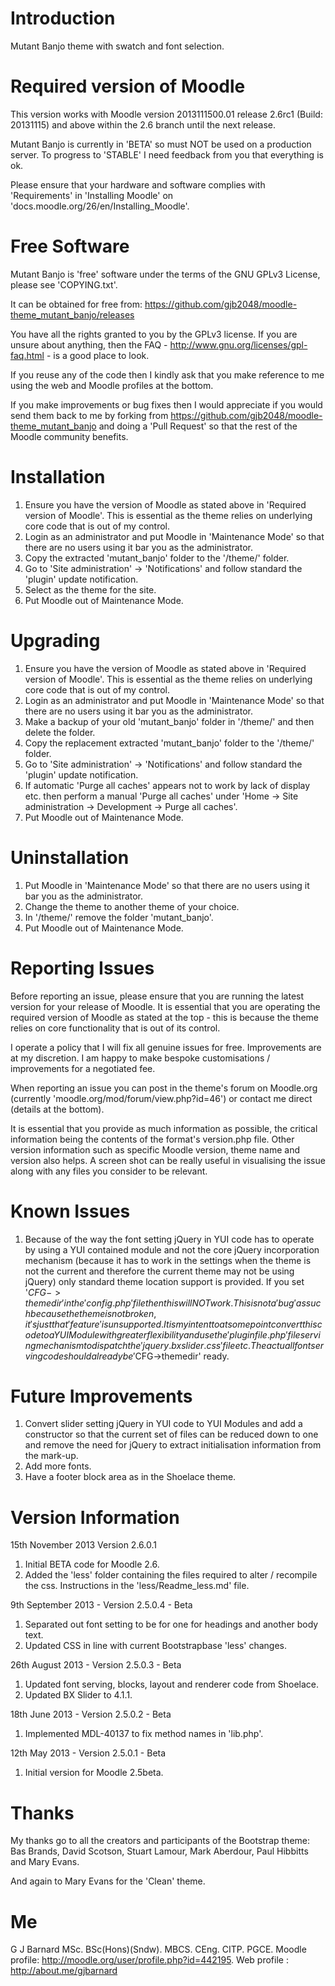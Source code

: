 Introduction
============
Mutant Banjo theme with swatch and font selection.

Required version of Moodle
==========================
This version works with Moodle version 2013111500.01 release 2.6rc1 (Build: 20131115) and above within the 2.6 branch until the
next release.

Mutant Banjo is currently in 'BETA' so must NOT be used on a production server.  To progress to 'STABLE' I need feedback from
you that everything is ok.

Please ensure that your hardware and software complies with 'Requirements' in 'Installing Moodle' on
'docs.moodle.org/26/en/Installing_Moodle'.

Free Software
=============
Mutant Banjo is 'free' software under the terms of the GNU GPLv3 License, please see 'COPYING.txt'.

It can be obtained for free from:
https://github.com/gjb2048/moodle-theme_mutant_banjo/releases

You have all the rights granted to you by the GPLv3 license.  If you are unsure about anything, then the
FAQ - http://www.gnu.org/licenses/gpl-faq.html - is a good place to look.

If you reuse any of the code then I kindly ask that you make reference to me using the web and Moodle profiles
at the bottom.

If you make improvements or bug fixes then I would appreciate if you would send them back to me by forking from
https://github.com/gjb2048/moodle-theme_mutant_banjo and doing a 'Pull Request' so that the rest of the
Moodle community benefits.

Installation
============
 1. Ensure you have the version of Moodle as stated above in 'Required version of Moodle'.  This is essential as the
    theme relies on underlying core code that is out of my control.
 2. Login as an administrator and put Moodle in 'Maintenance Mode' so that there are no users using it bar you as the administrator.
 3. Copy the extracted 'mutant_banjo' folder to the '/theme/' folder.
 4. Go to 'Site administration' -> 'Notifications' and follow standard the 'plugin' update notification.
 5. Select as the theme for the site.
 6. Put Moodle out of Maintenance Mode.

Upgrading
=========
 1. Ensure you have the version of Moodle as stated above in 'Required version of Moodle'.  This is essential as the
    theme relies on underlying core code that is out of my control.
 2. Login as an administrator and put Moodle in 'Maintenance Mode' so that there are no users using it bar you as the administrator.
 3. Make a backup of your old 'mutant_banjo' folder in '/theme/' and then delete the folder.
 4. Copy the replacement extracted 'mutant_banjo' folder to the '/theme/' folder.
 5. Go to 'Site administration' -> 'Notifications' and follow standard the 'plugin' update notification.
 6. If automatic 'Purge all caches' appears not to work by lack of display etc. then perform a manual 'Purge all caches'
   under 'Home -> Site administration -> Development -> Purge all caches'.
 7. Put Moodle out of Maintenance Mode.

Uninstallation
==============
 1. Put Moodle in 'Maintenance Mode' so that there are no users using it bar you as the administrator.
 2. Change the theme to another theme of your choice.
 3. In '/theme/' remove the folder 'mutant_banjo'.
 4. Put Moodle out of Maintenance Mode.

Reporting Issues
================
Before reporting an issue, please ensure that you are running the latest version for your release of Moodle.  It is essential
that you are operating the required version of Moodle as stated at the top - this is because the theme relies on core
functionality that is out of its control.

I operate a policy that I will fix all genuine issues for free.  Improvements are at my discretion.  I am happy to make bespoke
customisations / improvements for a negotiated fee. 

When reporting an issue you can post in the theme's forum on Moodle.org (currently 'moodle.org/mod/forum/view.php?id=46')
or contact me direct (details at the bottom).

It is essential that you provide as much information as possible, the critical information being the contents of the format's 
version.php file.  Other version information such as specific Moodle version, theme name and version also helps.  A screen shot
can be really useful in visualising the issue along with any files you consider to be relevant.

Known Issues
============
1.  Because of the way the font setting jQuery in YUI code has to operate by using a YUI contained module and not the core jQuery
    incorporation mechanism (because it has to work in the settings when the theme is not the current and therefore the current
    theme may not be using jQuery) only standard theme location support is provided.  If you set '$CFG->themedir' in the
    'config.php' file then this will NOT work.  This is not a 'bug' as such because the theme is not broken, it's just that
    'feature' is unsupported.  It is my intent to at some point convert this code to a YUI Module with greater flexibility and use
    the 'pluginfile.php' file serving mechanism to dispatch the 'jquery.bxslider.css' file etc.  The actuall font serving code
    should already be '$CFG->themedir' ready.

Future Improvements
===================
1.  Convert slider setting jQuery in YUI code to YUI Modules and add a constructor so that the current set of files can be reduced
    down to one and remove the need for jQuery to extract initialisation information from the mark-up.
2.  Add more fonts.
3.  Have a footer block area as in the Shoelace theme.

Version Information
===================
15th November 2013 Version 2.6.0.1
  1.  Initial BETA code for Moodle 2.6.
  2.  Added the 'less' folder containing the files required to alter / recompile the css.  Instructions
      in the 'less/Readme_less.md' file.

9th September 2013 - Version 2.5.0.4 - Beta
  1.  Separated out font setting to be for one for headings and another body text.
  2.  Updated CSS in line with current Bootstrapbase 'less' changes.

26th August 2013 - Version 2.5.0.3 - Beta
  1.  Updated font serving, blocks, layout and renderer code from Shoelace.
  2.  Updated BX Slider to 4.1.1.

18th June 2013 - Version 2.5.0.2 - Beta
  1.  Implemented MDL-40137 to fix method names in 'lib.php'.

12th May 2013 - Version 2.5.0.1 - Beta
  1.  Initial version for Moodle 2.5beta.

Thanks
======
My thanks go to all the creators and participants of the Bootstrap theme:
Bas Brands, David Scotson, Stuart Lamour, Mark Aberdour, Paul Hibbitts and Mary Evans.

And again to Mary Evans for the 'Clean' theme.

Me
==
G J Barnard MSc. BSc(Hons)(Sndw). MBCS. CEng. CITP. PGCE.
Moodle profile: http://moodle.org/user/profile.php?id=442195.
Web profile   : http://about.me/gjbarnard
